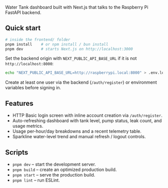 Water Tank dashboard built with Next.js that talks to the Raspberry Pi FastAPI backend.

## Quick start

```bash
# inside the frontend/ folder
pnpm install    # or npm install / bun install
pnpm dev        # starts Next.js on http://localhost:3000
```

Set the backend origin with `NEXT_PUBLIC_API_BASE_URL` if it is not `http://localhost:8000`:

```bash
echo "NEXT_PUBLIC_API_BASE_URL=http://raspberrypi.local:8000" > .env.local
```

Create at least one user via the backend (`/auth/register`) or environment variables before signing in.

## Features

- HTTP Basic login screen with inline account creation via `/auth/register`.
- Auto-refreshing dashboard with tank level, pump status, leak count, and usage metrics.
- Usage per-hour/day breakdowns and a recent telemetry table.
- Sparkline water-level trend and manual refresh / logout controls.

## Scripts

- `pnpm dev` – start the development server.
- `pnpm build` – create an optimized production build.
- `pnpm start` – serve the production build.
- `pnpm lint` – run ESLint.
